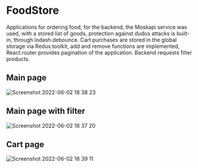 # FoodStore
Applications for ordering food, for the backend, the Moskapi service was used, with a stored list of goods, protection against dudos attacks is built-in, through lodash.debounce. Cart purchases are stored in the global storage via Redux.toolkit, add and remove functions are implemented, React.router provides pagination of the application. Backend requests filter products.
## Main page
![Screenshot 2022-06-02 18 38 23](https://user-images.githubusercontent.com/72702845/171667023-9bdced74-dcc5-4e33-9fd1-a7129419dcc7.png)
## Main page with filter
![Screenshot 2022-06-02 18 37 20](https://user-images.githubusercontent.com/72702845/171666807-e1c5d039-4ab4-4da2-9022-6deb7e5df81e.png)
## Cart page
![Screenshot 2022-06-02 18 39 11](https://user-images.githubusercontent.com/72702845/171667221-77f0081c-4fb1-4d1b-bef5-83ee5f53b017.png)
